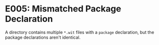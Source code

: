 # E005: Mismatched Package Declaration

A directory contains multiple `*.wit` files with a `package` declaration, but
the package declarations aren't identical.
